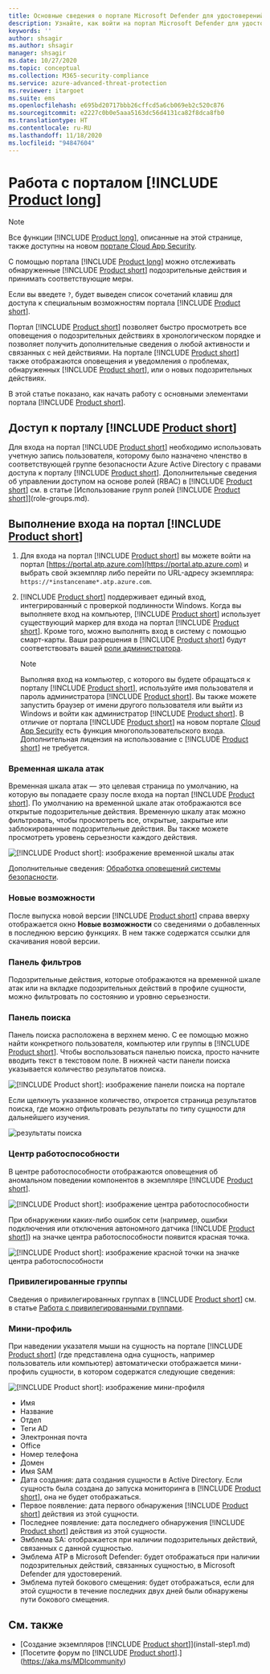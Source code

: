 ```yaml
---
title: Основные сведения о портале Microsoft Defender для удостоверений
description: Узнайте, как войти на портал Microsoft Defender для удостоверений и ознакомьтесь с компонентами портала
keywords: ''
author: shsagir
ms.author: shsagir
manager: shsagir
ms.date: 10/27/2020
ms.topic: conceptual
ms.collection: M365-security-compliance
ms.service: azure-advanced-threat-protection
ms.reviewer: itargoet
ms.suite: ems
ms.openlocfilehash: e695bd20717bbb26cffcd5a6cb069eb2c520c876
ms.sourcegitcommit: e2227c0b0e5aaa5163dc56d4131ca82f8dca8fb0
ms.translationtype: HT
ms.contentlocale: ru-RU
ms.lasthandoff: 11/18/2020
ms.locfileid: "94847604"
---
```

# <a name="working-with-the-product-long-portal"></a>Работа с порталом [!INCLUDE [Product long](includes/product-long.md)]

> [!NOTE]
> Все функции [!INCLUDE [Product long](includes/product-long.md)], описанные на этой странице, также доступны на новом [портале Cloud App Security](https://portal.cloudappsecurity.com).

C помощью портала [!INCLUDE [Product long](includes/product-long.md)] можно отслеживать обнаруженные [!INCLUDE [Product short](includes/product-short.md)] подозрительные действия и принимать соответствующие меры.

Если вы введете `?`, будет выведен список сочетаний клавиш для доступа к специальным возможностям портала [!INCLUDE [Product short](includes/product-short.md)].

Портал [!INCLUDE [Product short](includes/product-short.md)] позволяет быстро просмотреть все оповещения о подозрительных действиях в хронологическом порядке и позволяет получить дополнительные сведения о любой активности и связанных с ней действиями. На портале [!INCLUDE [Product short](includes/product-short.md)] также отображаются оповещения и уведомления о проблемах, обнаруженных [!INCLUDE [Product short](includes/product-short.md)], или о новых подозрительных действиях.

В этой статье показано, как начать работу с основными элементами портала [!INCLUDE [Product short](includes/product-short.md)].

## <a name="enabling-access-to-the-product-short-portal"></a>Доступ к порталу [!INCLUDE [Product short](includes/product-short.md)]

Для входа на портал [!INCLUDE [Product short](includes/product-short.md)] необходимо использовать учетную запись пользователя, которому было назначено членство в соответствующей группе безопасности Azure Active Directory с правами доступа к порталу [!INCLUDE [Product short](includes/product-short.md)].
Дополнительные сведения об управлении доступом на основе ролей (RBAC) в [!INCLUDE [Product short](includes/product-short.md)] см. в статье [Использование групп ролей [!INCLUDE [Product short](includes/product-short.md)]](role-groups.md).

## <a name="logging-into-the-product-short-portal"></a>Выполнение входа на портал [!INCLUDE [Product short](includes/product-short.md)]

1. Для входа на портал [!INCLUDE [Product short](includes/product-short.md)] вы можете войти на портал [https://portal.atp.azure.com](https://portal.atp.azure.com) и выбрать свой экземпляр либо перейти по URL-адресу экземпляра: `https://*instancename*.atp.azure.com`.

1. [!INCLUDE [Product short](includes/product-short.md)] поддерживает единый вход, интегрированный с проверкой подлинности Windows. Когда вы выполняете вход на компьютер, [!INCLUDE [Product short](includes/product-short.md)] использует существующий маркер для входа на портал [!INCLUDE [Product short](includes/product-short.md)]. Кроме того, можно выполнять вход в систему с помощью смарт-карты. Ваши разрешения в [!INCLUDE [Product short](includes/product-short.md)] будут соответствовать вашей [роли администратора](role-groups.md).

   > [!NOTE]
   > Выполняя вход на компьютер, с которого вы будете обращаться к порталу [!INCLUDE [Product short](includes/product-short.md)], используйте имя пользователя и пароль администратора [!INCLUDE [Product short](includes/product-short.md)]. Вы также можете запустить браузер от имени другого пользователя или выйти из Windows и войти как администратор [!INCLUDE [Product short](includes/product-short.md)]. В отличие от портала [!INCLUDE [Product short](includes/product-short.md)] на новом портале [Cloud App Security](https://portal.cloudappsecurity.com) есть функция многопользовательского входа. Дополнительная лицензия на использование с [!INCLUDE [Product short](includes/product-short.md)] не требуется.

### <a name="attack-time-line"></a>Временная шкала атак

Временная шкала атак — это целевая страница по умолчанию, на которую вы попадаете сразу после входа на портал [!INCLUDE [Product short](includes/product-short.md)]. По умолчанию на временной шкале атак отображаются все открытые подозрительные действия. Временную шкалу атак можно фильтровать, чтобы просмотреть все, открытые, закрытые или заблокированные подозрительные действия. Вы также можете просмотреть уровень серьезности каждого действия.

![[!INCLUDE [Product short](includes/product-short.md)]: изображение временной шкалы атак](media/sa-timeline.png)

Дополнительные сведения: [Обработка оповещений системы безопасности](working-with-suspicious-activities.md).

### <a name="whats-new"></a>Новые возможности

После выпуска новой версии [!INCLUDE [Product short](includes/product-short.md)] справа вверху отображается окно **Новые возможности** со сведениями о добавленных в последнюю версию функциях. В нем также содержатся ссылки для скачивания новой версии.

### <a name="filtering-panel"></a>Панель фильтров

Подозрительные действия, которые отображаются на временной шкале атак или на вкладке подозрительных действий в профиле сущности, можно фильтровать по состоянию и уровню серьезности.

<a name="search-bar"></a>

### <a name="search-bar"></a>Панель поиска

Панель поиска расположена в верхнем меню. С ее помощью можно найти конкретного пользователя, компьютер или группы в [!INCLUDE [Product short](includes/product-short.md)]. Чтобы воспользоваться панелью поиска, просто начните вводить текст в текстовом поле. В нижней части панели поиска указывается количество результатов поиска.

![[!INCLUDE [Product short](includes/product-short.md)]: изображение панели поиска на портале](media/workspace-portal-search.png)

Если щелкнуть указанное количество, откроется страница результатов поиска, где можно отфильтровать результаты по типу сущности для дальнейшего изучения.

![результаты поиска](media/search-results.png)

### <a name="health-center"></a>Центр работоспособности

В центре работоспособности отображаются оповещения об аномальном поведении компонентов в экземпляре [!INCLUDE [Product short](includes/product-short.md)].

![[!INCLUDE [Product short](includes/product-short.md)]: изображение центра работоспособности](media/health-issue.png)

При обнаружении каких-либо ошибок сети (например, ошибки подключения или отключения автономного датчика [!INCLUDE [Product short](includes/product-short.md)]) на значке центра работоспособности появится красная точка.

![[!INCLUDE [Product short](includes/product-short.md)]: изображение красной точки на значке центра работоспособности](media/health-bar.png)

### <a name="sensitive-groups"></a>Привилегированные группы

Сведения о привилегированных группах в [!INCLUDE [Product short](includes/product-short.md)] см. в статье [Работа с привилегированными группами](sensitive-accounts.md).

### <a name="mini-profile"></a>Мини-профиль

При наведении указателя мыши на сущность на портале [!INCLUDE [Product short](includes/product-short.md)] (где представлена одна сущность, например пользователь или компьютер) автоматически отображается мини-профиль сущности, в котором содержатся следующие сведения:

![[!INCLUDE [Product short](includes/product-short.md)]: изображение мини-профиля](media/mini-profile.png)

- Имя
- Название
- Отдел
- Теги AD
- Электронная почта
- Office
- Номер телефона
- Домен
- Имя SAM
- Дата создания: дата создания сущности в Active Directory. Если сущность была создана до запуска мониторинга в [!INCLUDE [Product short](includes/product-short.md)], она не будет отображаться.
- Первое появление: дата первого обнаружения [!INCLUDE [Product short](includes/product-short.md)] действия из этой сущности.
- Последнее появление: дата последнего обнаружения [!INCLUDE [Product short](includes/product-short.md)] действия из этой сущности.
- Эмблема SA: отображается при наличии подозрительных действий, связанных с данной сущностью.
- Эмблема ATP в Microsoft Defender: будет отображаться при наличии подозрительных действий, связанных сущностью, в Microsoft Defender для удостоверений.
- Эмблема путей бокового смещения: будет отображаться, если для этой сущности в течение последних двух дней были обнаружены пути бокового смещения.

## <a name="see-also"></a>См. также

- [Создание экземпляров [!INCLUDE [Product short](includes/product-short.md)]](install-step1.md)
- [Посетите форум по [!INCLUDE [Product short](includes/product-short.md)].](https://aka.ms/MDIcommunity)
